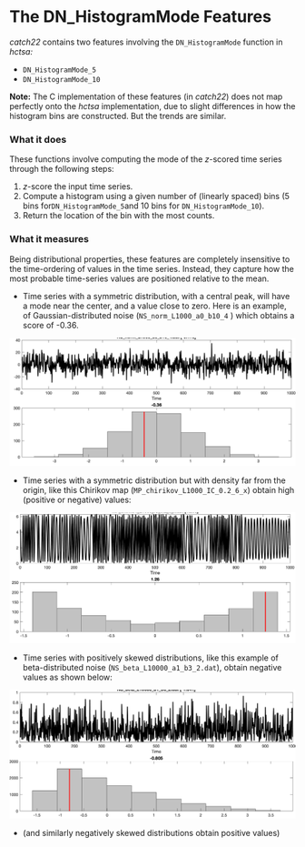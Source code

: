 # The DN\_HistogramMode Features

_catch22_ contains two features involving the `DN_HistogramMode` function in  _hctsa:_

* `DN_HistogramMode_5`
* `DN_HistogramMode_10`

**Note:** The C implementation of these features \(in _catch22_\) does not map perfectly onto the _hctsa_ implementation, due to slight differences in how the histogram bins are constructed. But the trends are similar.

### What it does

These functions involve computing the mode of the _z_-scored time series through the following steps:

1. _z_-score the input time series.
2. Compute a histogram using a given number of \(linearly spaced\) bins \(5 bins for`DN_HistogramMode_5`and 10 bins for `DN_HistogramMode_10`\).
3. Return the location of the bin with the most counts.

### What it measures

Being distributional properties, these features are completely insensitive to the time-ordering of values in the time series. Instead, they capture how the most probable time-series values are positioned relative to the mean.

* Time series with a symmetric distribution, with a central peak, will have a mode near the center, and a value close to zero. Here is an example, of Gaussian-distributed noise \(`NS_norm_L1000_a0_b10_4` \) which obtains a score of -0.36.

![](../.gitbook/assets/screen-shot-2021-07-23-at-17.39.49.png)

* Time series with a symmetric distribution but with density far from the origin, like this Chirikov map \(`MP_chirikov_L1000_IC_0.2_6_x`\) obtain high \(positive or negative\) values:

![](../.gitbook/assets/screen-shot-2021-07-23-at-17.41.14.png)

* Time series with positively skewed distributions, like this example of beta-distributed noise \(`NS_beta_L10000_a1_b3_2.dat`\), obtain negative values as shown below:

![](../.gitbook/assets/image%20%2812%29.png)

* \(and similarly negatively skewed distributions obtain positive values\)

